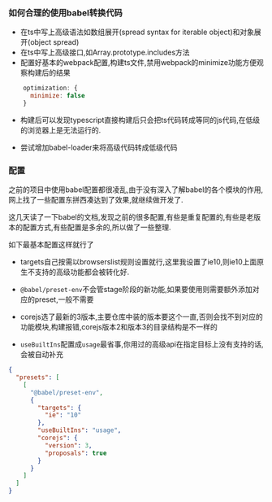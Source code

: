 ### 如何合理的使用babel转换代码


+ 在ts中写上高级语法如数组展开(spread syntax for iterable object)和对象展开(object spread)
+ 在ts中写上高级接口,如Array.prototype.includes方法
+ 配置好基本的webpack配置,构建ts文件,禁用webpack的minimize功能方便观察构建后的结果
```javascript
    optimization: {
      minimize: false
    }
```
+ 构建后可以发现typescript直接构建后只会把ts代码转成等同的js代码,在低级的浏览器上是无法运行的.

+ 尝试增加babel-loader来将高级代码转成低级代码

### 配置
之前的项目中使用babel配置都很凌乱,由于没有深入了解babel的各个模块的作用,网上找了一些配置东拼西凑达到了效果,就继续做开发了.

这几天读了一下babel的文档,发现之前的很多配置,有些是重复配置的,有些是老版本的配置方式,有些配置是多余的,所以做了一些整理.

如下最基本配置这样就行了
+ targets自己按需以browserslist规则设置就行,这里我设置了ie10,则ie10上面原生不支持的高级功能都会被转化好.
+  `@babel/preset-env`不会管stage阶段的新功能,如果要使用则需要额外添加对应的preset,一般不需要
+ corejs选了最新的3版本,主要仓库中装的版本要这个一直,否则会找不到对应的功能模块,构建报错,corejs版本2和版本3的目录结构是不一样的

+ `useBuiltIns`配置成`usage`最省事,你用过的高级api在指定目标上没有支持的话,会被自动补充

```json
{
  "presets": [
    [
      "@babel/preset-env",
      {
        "targets": {
          "ie": "10"
        },
        "useBuiltIns": "usage",
        "corejs": {
          "version": 3,
          "proposals": true
        }
      }
    ]
  ]
}

```



